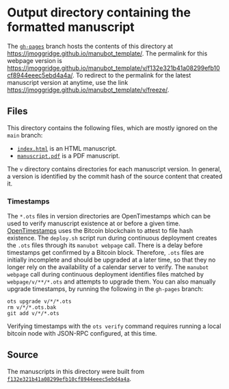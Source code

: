 # Output directory containing the formatted manuscript

The [`gh-pages`](https://github.com/jmoggridge/manubot_template/tree/gh-pages) branch hosts the contents of this directory at <https://jmoggridge.github.io/manubot_template/>.
The permalink for this webpage version is <https://jmoggridge.github.io/manubot_template/v/f132e321b41a08299efb10cf8944eeec5ebd4a4a/>.
To redirect to the permalink for the latest manuscript version at anytime, use the link <https://jmoggridge.github.io/manubot_template/v/freeze/>.

## Files

This directory contains the following files, which are mostly ignored on the `main` branch:

+ [`index.html`](index.html) is an HTML manuscript.
+ [`manuscript.pdf`](manuscript.pdf) is a PDF manuscript.

The `v` directory contains directories for each manuscript version.
In general, a version is identified by the commit hash of the source content that created it.

### Timestamps

The `*.ots` files in version directories are OpenTimestamps which can be used to verify manuscript existence at or before a given time.
[OpenTimestamps](https://opentimestamps.org/) uses the Bitcoin blockchain to attest to file hash existence.
The `deploy.sh` script run during continuous deployment creates the `.ots` files through its `manubot webpage` call.
There is a delay before timestamps get confirmed by a Bitcoin block.
Therefore, `.ots` files are initially incomplete and should be upgraded at a later time, so that they no longer rely on the availability of a calendar server to verify.
The `manubot webpage` call during continuous deployment identifies files matched by `webpage/v/**/*.ots` and attempts to upgrade them.
You can also manually upgrade timestamps, by running the following in the `gh-pages` branch:

```shell
ots upgrade v/*/*.ots
rm v/*/*.ots.bak
git add v/*/*.ots
```

Verifying timestamps with the `ots verify` command requires running a local bitcoin node with JSON-RPC configured, at this time.

## Source

The manuscripts in this directory were built from
[`f132e321b41a08299efb10cf8944eeec5ebd4a4a`](https://github.com/jmoggridge/manubot_template/commit/f132e321b41a08299efb10cf8944eeec5ebd4a4a).

